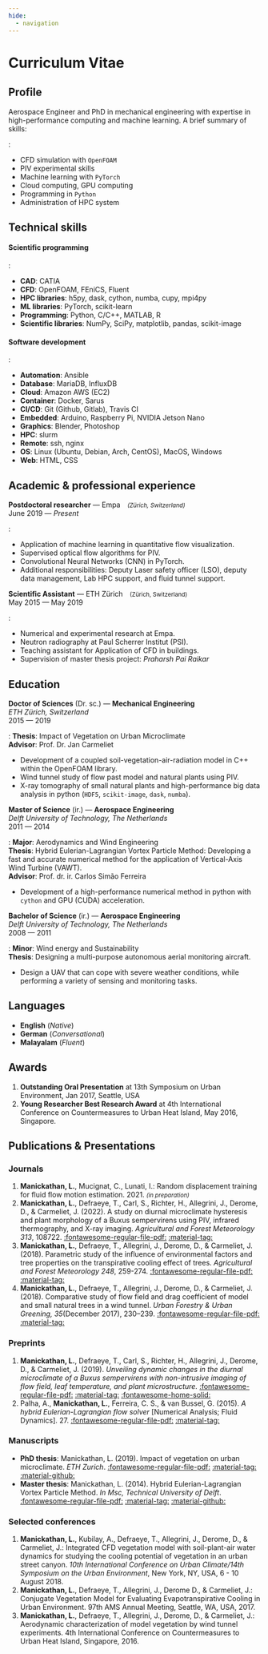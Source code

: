 ```yaml
---
hide:
  - navigation
---
```

# Curriculum Vitae

## Profile

Aerospace Engineer and PhD in mechanical engineering with expertise in high-performance computing and machine learning. A brief summary of skills:

: 
  * CFD simulation with `OpenFOAM`
  * PIV experimental skills
  * Machine learning with `PyTorch`
  * Cloud computing, GPU computing
  * Programming in `Python`
  * Administration of HPC system


## Technical skills

#### Scientific programming
: 
  * **CAD**: CATIA
  * **CFD**: OpenFOAM, FEniCS, Fluent
  * **HPC libraries**: h5py, dask, cython, numba, cupy, mpi4py
  * **ML libraries**: PyTorch, scikit-learn
  * **Programming**: Python, C/C++, MATLAB, R
  * **Scientific libraries**: NumPy, SciPy, matplotlib, pandas, scikit-image

#### Software development
: 
  * **Automation**: Ansible
  * **Database**: MariaDB, InfluxDB
  * **Cloud**: Amazon AWS (EC2)
  * **Container**: Docker, Sarus
  * **CI/CD**: Git (Github, Gitlab), Travis CI
  * **Embedded**: Arduino, Raspberry Pi, NVIDIA Jetson Nano
  * **Graphics**: Blender, Photoshop
  * **HPC**: slurm
  * **Remote**: ssh, nginx
  * **OS**: Linux (Ubuntu, Debian, Arch, CentOS), MacOS, Windows
  * **Web**: HTML, CSS

## Academic & professional experience

**Postdoctoral researcher** — Empa&emsp;<small>*(Z&uuml;rich, Switzerland)*</small><br>
June 2019 — *Present* 

: 
  * Application of machine learning in quantitative flow visualization.
  * Supervised optical flow algorithms for PIV.
  * Convolutional Neural Networks (CNN) in PyTorch.
  * Additional responsibilities: Deputy Laser safety officer (LSO), deputy data management, Lab HPC support, and fluid tunnel support.

**Scientific Assistant** — ETH Z&uuml;rich&emsp;<small>(Z&uuml;rich, Switzerland)</small><br>
May 2015 — May 2019<br>

: 
  * Numerical and experimental research at Empa.
  * Neutron radiography at Paul Scherrer Institut (PSI).
  * Teaching assistant for Application of CFD in buildings.
  * Supervision of master thesis project: *Praharsh Pai Raikar*
  
## Education

**Doctor of Sciences** (Dr. sc.) — **Mechanical Engineering**<br>
*ETH Z&uuml;rich, Switzerland*<br>
2015 — 2019

: **Thesis**: Impact of Vegetation on Urban Microclimate<br>
  **Advisor**: Prof. Dr. Jan Carmeliet

* Development of a coupled soil-vegetation-air-radiation model in C++ within the OpenFOAM library.
* Wind tunnel study of flow past model and natural plants using PIV.
* X-ray tomography of small natural plants and high-performance big data analysis in python (`HDF5`, `scikit-image`, `dask`, `numba`).


**Master of Science** (ir.) — **Aerospace Engineering**<br>
*Delft University of Technology, The Netherlands*<br>
2011 — 2014

: **Major**: Aerodynamics and Wind Engineering<br>
  **Thesis**: Hybrid Eulerian-Lagrangian Vortex Particle Method: Developing a fast and accurate numerical method for the application of Vertical-Axis Wind Turbine (VAWT). <br>
  **Advisor**: Prof. dr. ir. Carlos Sim&atilde;o Ferreira

* Development of a high-performance numerical method in python with `cython` and GPU (CUDA) acceleration.

**Bachelor of Science** (ir.) — **Aerospace Engineering**<br>
*Delft University of Technology, The Netherlands*<br>
2008 — 2011

: **Minor**: Wind energy and Sustainability<br>
  **Thesis**: Designing a multi-purpose autonomous aerial monitoring aircraft.

* Design a UAV that can cope with severe weather conditions, while performing a variety of sensing and monitoring tasks.

## Languages

* **English** (*Native*)
* **German** (*Conversational*)
* **Malayalam** (*Fluent*)

## Awards

1. **Outstanding Oral Presentation** at 13th Symposium on Urban Environment, Jan 2017, Seattle, USA
2. **Young Researcher Best Research Award** at 4th International Conference on Countermeasures to Urban Heat Island, May 2016, Singapore.

## Publications & Presentations

### Journals

1. **Manickathan, L.**, Mucignat, C., Lunati, I.: Random displacement training for fluid flow motion estimation. 2021. *<small>(in preparation)</small>*
2. **Manickathan, L.**, Defraeye, T., Carl, S., Richter, H., Allegrini, J., Derome, D., & Carmeliet, J. (2022). A study on diurnal microclimate hysteresis and plant morphology of a Buxus sempervirens using PIV, infrared thermography, and X-ray imaging. *Agricultural and Forest Meteorology 313*, 108722. [:fontawesome-regular-file-pdf:](https://doi.org/10.1016/j.agrformet.2021.108722) [:material-tag:](assets/manickathan2022.bib)
3. **Manickathan, L.**, Defraeye, T., Allegrini, J., Derome, D., & Carmeliet, J. (2018). Parametric study of the influence of environmental factors and tree properties on the transpirative cooling effect of trees. *Agricultural and Forest Meteorology 248*, 259-274. [:fontawesome-regular-file-pdf:](https://doi.org/10.1016/j.agrformet.2017.10.014) [:material-tag:](assets/manickathan2018a.bib)
4. **Manickathan, L.**, Defraeye, T., Allegrini, J., Derome, D., & Carmeliet, J. (2018). Comparative study of flow field and drag coefficient of model and small natural trees in a wind tunnel. *Urban Forestry & Urban Greening, 35*(December 2017), 230–239. [:fontawesome-regular-file-pdf:](https://doi.org/10.1016/j.ufug.2018.09.011) [:material-tag:](assets/manickathan2018b.bib)

### Preprints

1. **Manickathan, L.**, Defraeye, T., Carl, S., Richter, H., Allegrini, J., Derome, D., & Carmeliet, J. (2019). *Unveiling dynamic changes in the diurnal microclimate of a Buxus sempervirens with non-intrusive imaging of flow field, leaf temperature, and plant microstructure.* [:fontawesome-regular-file-pdf:](http://arxiv.org/abs/1903.02283) [:material-tag:](assets/manickathan2019.bib) [:fontawesome-home-solid:](https://manickathan.ch/phdthesis)
2. Palha, A., **Manickathan, L.**, Ferreira, C. S., & van Bussel, G. (2015). *A hybrid Eulerian-Lagrangian flow solver* [Numerical Analysis; Fluid Dynamics]. 27. [:fontawesome-regular-file-pdf:](http://arxiv.org/abs/1505.03368) [:material-tag:](assets/palha2015.bib)

### Manuscripts

- **PhD thesis**: Manickathan, L. (2019). Impact of vegetation on urban microclimate. *ETH Zurich*. [:fontawesome-regular-file-pdf:](https://doi.org/10.3929/ethz-b-000379379) [:material-tag:](assets/phdthesis.bib) [:material-github:](https://github.com/lento234/phdthesis)
- **Master thesis**: Manickathan, L. (2014). Hybrid Eulerian-Lagrangian Vortex Particle Method. *In Msc, Technical University of Delft*. [:fontawesome-regular-file-pdf:](http://resolver.tudelft.nl/uuid:fc21b131-b758-44e3-842d-b854a935f5c6) [:material-tag:](assets/masterthesis.bib) [:material-github:](https://github.com/lento234/masterthesis)
### Selected conferences

1. **Manickathan, L.**, Kubilay, A., Defraeye, T., Allegrini, J., Derome, D., & Carmeliet, J.: Integrated CFD vegetation model with soil-plant-air water dynamics for studying the cooling potential of vegetation in an urban street canyon. *10th International Conference on Urban Climate/14th Symposium on the Urban Environment*, New York, NY, USA, 6 - 10 August 2018.
2. **Manickathan, L.**, Defraeye, T., Allegrini, J., Derome D., & Carmeliet, J.: Conjugate Vegetation Model for Evaluating Evapotranspirative Cooling in Urban Environment. 97th AMS Annual Meeting, Seattle, WA, USA, 2017.
3. **Manickathan, L.**, Defraeye, T., Allegrini, J., Derome, D., & Carmeliet, J.: Aerodynamic characterization of model vegetation by wind tunnel experiments. 4th International Conference on Countermeasures to Urban Heat Island, Singapore, 2016.

